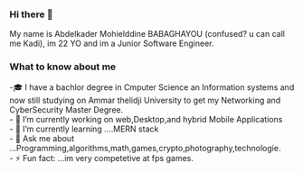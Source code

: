### Hi there 👋

My name is Abdelkader Mohielddine BABAGHAYOU (confused? u can call me Kadi), im 22 YO  and im a Junior Software Engineer.
<h3>What to know about me</h3>
<p>
-🎓 I have a bachlor degree in Cmputer Science an Information systems and now still studying on Ammar thelidji University to get my Networking and CyberSecurity Master Degree.<br>
- 🔭 I’m currently working on web,Desktop,and hybrid Mobile Applications<br>
- 🌱 I’m currently learning ....MERN stack<br>
- 💬 Ask me about ...Programming,algorithms,math,games,crypto,photography,technologie.<br>
- ⚡ Fun fact: ...im very competetive at fps games.<br>
</p>
